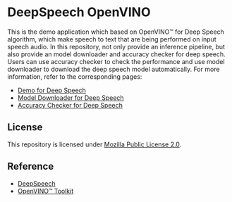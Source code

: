 # DeepSpeech OpenVINO
This is the demo application which based on OpenVINO™ for Deep Speech algorithm, which make speech to text that are being performed on input speech audio. In this repository, not only provide an inference pipeline, but also provide an model downloader and accuracy checker for deep speech. Users can use accuracy checker to check the performance and use model downloader to download the deep speech model automatically. For more information, refer to the corresponding pages:

* [Demo for Deep Speech](./demo/README.md)
* [Model Downloader for Deep Speech](./model_downloader/README.md)
* [Accuracy Checker for Deep Speech](./accuracy_checker/README.md)

## License
This repository is licensed under [Mozilla Public License 2.0](LICENSE).

## Reference
* [DeepSpeech](https://github.com/mozilla/DeepSpeech)
* [OpenVINO™ Toolkit](https://01.org/openvinotoolkit)
